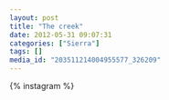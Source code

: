 ```yaml
---
layout: post
title: "The creek"
date: 2012-05-31 09:07:31
categories: ["Sierra"]
tags: []
media_id: "203511214004955577_326209"
---
```


{% instagram %}
